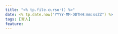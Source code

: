```yaml
---
title: "<% tp.file.cursor() %>"
date: <% tp.date.now("YYYY-MM-DDTHH:mm:ssZZ") %>
tags: [育人]
feature: 
---
```



